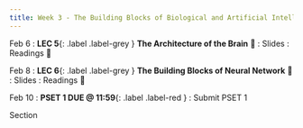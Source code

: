 ```yaml
---
title: Week 3 - The Building Blocks of Biological and Artificial Intelligence (Cont'd)
---
```


Feb 6
: **LEC 5**{: .label .label-grey } **The Architecture of the Brain** 🎥
     : Slides
: Readings 📖

<!--
: *Architectures of Neuronal Circuits*
-->

Feb 8
:  **LEC 6**{: .label .label-grey } **The Building Blocks of Neural Network** 🎥
     : Slides
: Readings 📖

<!--
: *Blog Post - A Beginner Introduction to Neural Networks*
: *Using Neural Nets to Recognize Handwritten Digits*
-->

Feb 10
:  **PSET 1 DUE @ 11:59**{: .label .label-red } 
    : Submit PSET 1

Section
